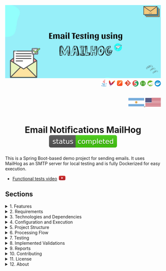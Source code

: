 <div align = "center">
  <img src="./src/main/resources/static/img/mailhog.jpeg" >
</div>


  <div align="right">
    <img width="24" height="24" src="./src/main/resources/static/icons/backend/java/png/java.png" />
    <img width="20" height="20" src="./src/main/resources/static/icons/devops/png/maven.png" />
    <img width="22" height="22" src="./src/main/resources/static/icons/devops/png/postman.png" />
    <img width="22" height="22" src="./src/main/resources/static/icons/devops/png/git.png" />
    <img width="20" height="20" src="./src/main/resources/static/icons/backend/java/png/junit.png" />
    <img width="20" height="20" src="./src/main/resources/static/icons/devops/png/swagger.png" /> 
    <img width="20" height="20" src="./src/main/resources/static/icons/backend/java/png/spring-boot.png" /> 
    <img width="20" height="20" src="./src/main/resources/static/icons/devops/png/docker.png" />    
  </div>


<br>

<br>

<div align="right">
     <a href="./src/main/resources/static/translation/README.es.md" target="_blank">
       <img src="./src/main/resources/static/img/arg-flag.jpg" width="10%" height="10%" />
   </a>
    <a href="https://github.com/andresWeitzel/emails-notifications-MailHog" target="_blank">
       <img src="./src/main/resources/static/img/eeuu-flag.jpg" width="10%" height="10%" />
   </a>
</div>

<br>

<div align="center">  

# Email Notifications MailHog ![Status](./src/main/resources/static/icons/badges/status-completed.svg)


</div>

This is a Spring Boot-based demo project for sending emails. It uses MailHog as an SMTP server for local testing and is fully Dockerized for easy execution.

* [Functional tests video](https://www.youtube.com/watch?v=zPqArsLfH7o) <a href="https://www.youtube.com/watch?v=QMlpFdOQHfI" target="_blank"> <img src="./src/main/resources/static/icons/social-networks/yt.png" width="25" /></a>


## Sections

<details>
<summary>1. Features</summary>

<br>

* User Registration: Through a REST controller, users can register and receive a welcome email.

* Sending Emails: Using JavaMailSender to send emails through MailHog in the development environment.

</details>


<details>
<summary>2. Requirements</summary>

<br>

* Java 17 or higher.

* Docker to run MailHog and the containerized application.

</details>

<details>
<summary>3. Technologies and Dependencies</summary>

<br>

* Spring Boot: Core framework for building Java applications.

* Spring Boot Starter Web: For creating RESTful web applications.

* Spring Boot Starter Mail: For handling emails.

* Lombok: A library to reduce boilerplate in code.

* MailHog: SMTP server for local email testing.

* Docker: For creating and managing application containers.

</details>

<details>
<summary>4. Configuration and Execution</summary>

<br>

* If any of the following steps don't work, watch this [video](https://www.youtube.com/watch?v=QMlpFdOQHfI)

* Repository Clone
```git
# Clonar el repositorio
git clone https://github.com/youruser/email-notifications.git
cd email-notifications
```

* Before building the Docker image, you need to generate the JAR file of the project. Run the following command from the root directory of the project:
```git
./mvnw clean package
# o
mvn clean package # (If you have Maven installed globally)
```

* This will create a .jar file inside the target/ directory, with a name similar to:
```git
target/email-notifications-0.0.1-SNAPSHOT.jar
```

* This file will be used by Docker to build the application image.

* Before building and running the containers, make sure you have Docker running (for Windows, use [Docker Desktop](https://www.docker.com/products/docker-desktop))

* Once installed, make sure Docker is running
```git
docker --version
```

* Once Docker is running, you can build and deploy the containers
```git
docker-compose up --build
```

* If there is any problem building our service environment with Docker and if any image is in use and you cannot remove it directly, you can force the removal with the following command:
```git
docker rmi -f $(docker images -q)
```

* Then, to do a general cleanup of everything unused (stopped containers, untagged images, unused networks, etc.), you can use the following command:
```git
docker system prune -a --volumes
```

* We rebuild our containers
```git
docker-compose up --build
```

</details>

<details>
<summary>5. Project Structure</summary>

<br>

```
emails-notifications-MailHog/
├── src/
│   ├── main/
│   │   ├── java/com/example/demo/
│   │   │   ├── controller/UserController.java
│   │   │   ├── model/User.java
│   │   │   └── service/EmailService.java
│   │   └── resources/
│   │       ├── application.properties
│   │       └── static/img/
│   │           ├── arg-flag.jpg
│   │           ├── eeuu-flag.jpg
│   │           └── mailhog.jpeg
│   │       └── static/translation/README.es.md
│   └── test/java/com/example/demo/EmailNotificationsApplicationTests.java
├── docker-compose.yml
├── Dockerfile
├── pom.xml
└── README.md
```

</details>

<details>
<summary>6. Processing Flow</summary>

<br>

1. **User Registration**: Receives a POST request with user data (name, email).

2. **Email Sending**: Sends a welcome email to the registered user using MailHog as SMTP.

3. **Email Verification**: The email can be viewed in the MailHog web interface.

</details>

<details>
<summary>7. Testing</summary>

<br>

### 1. Verificar que la aplicación esté funcionando

* **Verificar contenedores Docker:**
```bash
docker ps
```

Deberías ver dos contenedores ejecutándose:
- `springboot-app` en el puerto 8080
- `mailhog` en el puerto 8025

* **Verificar logs de la aplicación:**
```bash
docker logs springboot-app
```

### 2. Acceder a MailHog

* La interfaz web de MailHog estará disponible en `http://localhost:8025`

* Aquí podrás ver todos los emails enviados por la aplicación

* La interfaz muestra: remitente, destinatario, asunto y contenido del email

### 3. Casos de prueba de la API

#### Caso 1: Registro de usuario exitoso

**Endpoint:** `POST http://localhost:8080/api/users`

**Headers:** `Content-Type: application/json`

**Body:**
```json
{
    "name": "Juan Pérez",
    "email": "juan.perez@example.com"
}
```

**Respuesta esperada:**
```json
{
    "status": 200,
    "message": "User registered and email sent."
}
```

#### Caso 2: Registro con datos mínimos

**Body:**
```json
{
    "name": "Ana",
    "email": "ana@test.com"
}
```

#### Caso 3: Registro con caracteres especiales

**Body:**
```json
{
    "name": "María José",
    "email": "maria.jose@empresa.com"
}
```

### 4. Verificación de emails en MailHog

Después de cada registro exitoso, verifica en `http://localhost:8025`:

* **Remitente:** `spring-boot@localhost`

* **Destinatario:** El email proporcionado en la petición

* **Asunto:** `Welcome [nombre]`

* **Contenido:** `Hello [nombre], welcome to our platform!`

### 5. Casos de prueba con herramientas

#### Usando cURL

```bash
# Registro básico
curl -X POST http://localhost:8080/api/users \
  -H "Content-Type: application/json" \
  -d '{"name": "Carlos López", "email": "carlos@example.com"}'
```

#### Usando Postman

1. Crear nueva colección "Email Notifications"

2. Crear request POST a `http://localhost:8080/api/users`

3. En Headers agregar: `Content-Type: application/json`

4. En Body (raw JSON) agregar:
```json
{
    "name": "Test User",
    "email": "test@example.com"
}
```

#### Usando PowerShell (Windows)

```powershell
# Registro de usuario
$body = @{
    name = "Usuario Test"
    email = "usuario@test.com"
} | ConvertTo-Json

Invoke-RestMethod -Uri "http://localhost:8080/api/users" -Method POST -Body $body -ContentType "application/json"
```

### 6. Casos de prueba de errores

#### Caso 1: Email inválido

**Body:**
```json
{
    "name": "Test",
    "email": "email-invalido"
}
```

#### Caso 2: Datos faltantes

**Body:**
```json
{
    "name": "Test"
}
```

#### Caso 3: Body vacío

**Body:** `{}`

### 7. Monitoreo y debugging

#### Ver logs en tiempo real

```bash
# Logs de la aplicación Spring Boot
docker logs -f springboot-app

# Logs de MailHog
docker logs -f mailhog
```

#### Verificar conectividad entre servicios

```bash
# Verificar que MailHog esté escuchando en el puerto 1025
netstat -an | findstr :1025

# Verificar que la aplicación esté escuchando en el puerto 8080
netstat -an | findstr :8080
```

### 8. Casos de prueba de rendimiento

#### Múltiples registros simultáneos

```bash
# Script para registrar múltiples usuarios
for i in {1..10}; do
  curl -X POST http://localhost:8080/api/users \
    -H "Content-Type: application/json" \
    -d "{\"name\": \"Usuario $i\", \"email\": \"usuario$i@test.com\"}"
done
```

### 9. Limpieza y reinicio

#### Limpiar emails en MailHog

* Acceder a `http://localhost:8025`

* Hacer clic en "Delete All" para limpiar todos los emails

#### Reiniciar servicios

```bash
# Detener servicios
docker-compose down

# Reiniciar servicios
docker-compose up --build

# Reiniciar solo la aplicación
docker-compose restart app
```

### 10. Troubleshooting

#### Problema: No se reciben emails

* Verificar que MailHog esté ejecutándose: `docker ps`

* Verificar logs de MailHog: `docker logs mailhog`

* Verificar configuración SMTP en `application.properties`

#### Problema: Error de conexión a la API

* Verificar que la aplicación esté ejecutándose: `docker ps`

* Verificar logs de la aplicación: `docker logs springboot-app`

* Verificar que el puerto 8080 esté disponible

#### Problema: Error de Docker

```bash
# Limpiar Docker completamente
docker system prune -a --volumes
docker-compose up --build
```

* `Important` : Ahora la aplicación está Dockerizada. Podemos detener o ejecutar la app directamente con Docker.

</details>

<details>
<summary>8. Implemented Validations</summary>

<br>

* Email must be present and valid format (handled by JavaMailSender, but you can extend validation in el modelo User o el controlador).

* Name must be present.

</details>

<details>
<summary>9. Reports</summary>

<br>

* **MailHog Web Interface:** All sent emails can be viewed at [http://localhost:8025](http://localhost:8025)

* **Application Logs:**
  * View logs with `docker logs springboot-app`
  * View MailHog logs with `docker logs mailhog`

* **Troubleshooting:** See the Troubleshooting section in Testing.

</details>

<details>
<summary>10. Contributing</summary>

<br>

1. Fork the project

2. Create your feature branch (`git checkout -b feature/AmazingFeature`)

3. Commit your changes (`git commit -m 'Add some AmazingFeature'`)

4. Push to the branch (`git push origin feature/AmazingFeature`)

5. Open a Pull Request

</details>

<details>
<summary>11. License</summary>

<br>

This project is under the MIT License - see the LICENSE file for details.

</details>

<details>
<summary>12. About</summary>

<br>

This project implements a simple email notification system using Spring Boot and MailHog for local SMTP testing. It is fully Dockerized for easy local development and testing.

</details>
